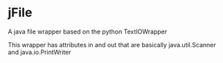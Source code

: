 # jFile
A java file wrapper based on the python TextIOWrapper

This wrapper has attributes in and out that are basically java.util.Scanner and java.io.PrintWriter
